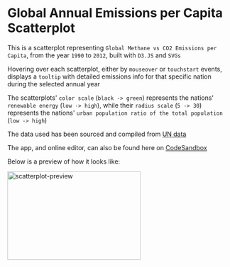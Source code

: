 # Global Annual Emissions per Capita Scatterplot
This is a scatterplot representing `Global Methane vs CO2 Emissions per Capita`, from the year `1990` to `2012`, built with `D3.JS` and `SVGs`

Hovering over each scatterplot, either by `mouseover` or `touchstart` events, displays a `tooltip` with detailed emissions info for that specific nation during the selected annual year

The scatterplots' `color scale` (`black -> green`) represents the nations' `renewable energy` (`low -> high`), while their `radius scale` (`5 -> 30`) represents the nations' `urban population ratio of the total population` (`low -> high`)

The data used has been sourced and compiled from [UN data](https://data.un.org/)

The app, and online editor, can also be found here on [CodeSandbox](https://codesandbox.io/s/d3-global-annual-emissions-per-capita-scatterplot-with-tooltip-and-transitions-edb2y)

Below is a preview of how it looks like:

<img src="https://i.ibb.co/Ksdv8cH/d3-global-annual-emissions-per-capita-scatterplot-with-tooltip-and-transitions.gif" width="300" height="200" alt="scatterplot-preview" />
